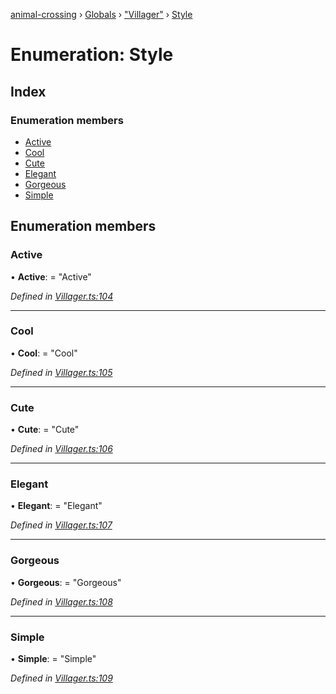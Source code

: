 [animal-crossing](../README.md) › [Globals](../globals.md) › ["Villager"](../modules/_villager_.md) › [Style](_villager_.style.md)

# Enumeration: Style

## Index

### Enumeration members

* [Active](_villager_.style.md#active)
* [Cool](_villager_.style.md#cool)
* [Cute](_villager_.style.md#cute)
* [Elegant](_villager_.style.md#elegant)
* [Gorgeous](_villager_.style.md#gorgeous)
* [Simple](_villager_.style.md#simple)

## Enumeration members

###  Active

• **Active**: = "Active"

*Defined in [Villager.ts:104](https://github.com/Norviah/animal-crossing/blob/caec6ad/module/types/Villager.ts#L104)*

___

###  Cool

• **Cool**: = "Cool"

*Defined in [Villager.ts:105](https://github.com/Norviah/animal-crossing/blob/caec6ad/module/types/Villager.ts#L105)*

___

###  Cute

• **Cute**: = "Cute"

*Defined in [Villager.ts:106](https://github.com/Norviah/animal-crossing/blob/caec6ad/module/types/Villager.ts#L106)*

___

###  Elegant

• **Elegant**: = "Elegant"

*Defined in [Villager.ts:107](https://github.com/Norviah/animal-crossing/blob/caec6ad/module/types/Villager.ts#L107)*

___

###  Gorgeous

• **Gorgeous**: = "Gorgeous"

*Defined in [Villager.ts:108](https://github.com/Norviah/animal-crossing/blob/caec6ad/module/types/Villager.ts#L108)*

___

###  Simple

• **Simple**: = "Simple"

*Defined in [Villager.ts:109](https://github.com/Norviah/animal-crossing/blob/caec6ad/module/types/Villager.ts#L109)*
